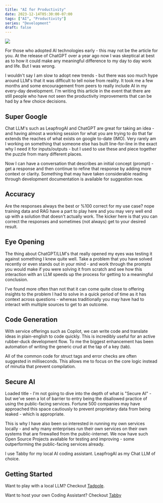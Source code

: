 ```yaml
---
title: "AI for Productivity"
date: 2023-12-14T05:30:00-07:00
tags: ["AI", "Productivity"]
series: "Development"
draft: false
---
```


![](/images/llm-image.jpeg)

For those who adopted AI technologies early - this may not be the article for you. At the release of ChatGPT over a year ago now I was skeptical at best as to how it could make any meaningful difference to my day to day work and life. But I was wrong.

I wouldn't say I am slow to adopt new trends - but there was soo much hype around LLM's that it was difficult to tell noise from reality. It took me a few months and some encouragement from peers to really include AI in my every-day development. I'm writing this article in the event that there are still people who have not seen the productivity improvements that can be had by a few choice decisions. 

## Super Google

Chat LLM's such as LeapfrogAI and ChatGPT are great for taking an idea - and having almost a working session for what you are trying to do that far extends the reaches of what exists on google to-date (IMO). Very rarely am I working on something that someone else has built line-for-line in the exact why I need it for inputs/outputs - but I used to use these and piece together the puzzle from many different places.

Now I can have a conversation that describes an initial concept (prompt) - get a response and then continue to refine that response by adding more context or clarity. Something that may have taken considerable reading through development documentation is available for suggestion now.

## Accuracy 

Are the responses always the best or %100 correct for my use case? nope training data and RAG have a part to play here and you may very well end up with a solution that doesn't actually work. The kicker here is that you can correct the responses and sometimes (not always) get to your desired result.

## Eye Opening

The thing about ChatGPT/LLM's that really opened my eyes was testing it against something I knew quite well. Take a problem that you have solved recently or even stands out in your mind - and work through the prompts you would make if you were solving it from scratch and see how this interaction with an LLM speeds up the process for getting to a meaningful conclusion.

I've found more often than not that it can come quite close to offering insights to the problem I had to solve in a quick period of time as it has context across questions - whereas traditionally you may have had to interact with multiple sources to get to an outcome. 

## Code Generation

With service offerings such as Copilot, we can write code and translate ideas in plain-english to code quickly. This is incredibly useful for an active rubber-duck development flow. To me the biggest enhancement has been automation of writing the generic crud at the tap of a key (tab). 

All of the common code for struct tags and error checks are often suggested in milliseconds. This allows me to focus on the core logic instead of minutia that prevent compilation. 

## Secure AI

Loaded title - I'm not going to dive into the depth of what is "Secure AI" - but we've seen a lot of barrier to entry being the disallowed practice of using the public-facing services. Fortune 500 companies may have approached this space cautiously to prevent proprietary data from being leaked - which is appropriate. 

This is why I have also been so interested in running my own services locally - and why many enterprises run their own services on their own systems that are firewalled from the public-internet. We now have such Open Source Projects available for testing and improving - some outperforming the public-facing services already.

I use Tabby for my local AI coding assistant. LeapfrogAI as my Chat LLM of choice. 

## Getting Started

Want to play with a local LLM? Checkout [Tadpole](https://github.com/defenseunicorns/tadpole).

Want to host your own Coding Assistant? Checkout [Tabby](https://github.com/TabbyML/tabby)